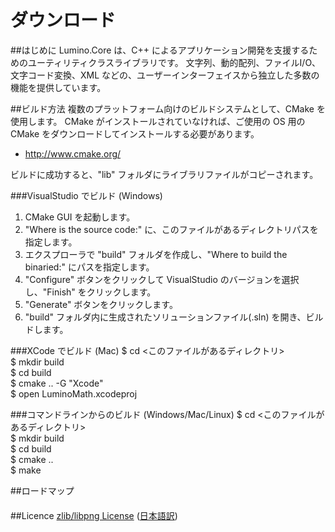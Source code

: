 ﻿ダウンロード
===========

##はじめに
Lumino.Core は、C++ によるアプリケーション開発を支援するためのユーティリティクラスライブラリです。
文字列、動的配列、ファイルI/O、文字コード変換、XML などの、ユーザーインターフェイスから独立した多数の機能を提供しています。


##ビルド方法
複数のプラットフォーム向けのビルドシステムとして、CMake を使用します。
CMake がインストールされていなければ、ご使用の OS 用の CMake をダウンロードしてインストールする必要があります。
- http://www.cmake.org/

ビルドに成功すると、"lib" フォルダにライブラリファイルがコピーされます。

###VisualStudio でビルド (Windows)
1. CMake GUI を起動します。
2. "Where is the source code:" に、このファイルがあるディレクトリパスを指定します。
3. エクスプローラで "build" フォルダを作成し、"Where to build the binaried:" にパスを指定します。
4. "Configure" ボタンをクリックして VisualStudio のバージョンを選択し、"Finish" をクリックします。
5. "Generate" ボタンをクリックします。
6. "build" フォルダ内に生成されたソリューションファイル(.sln) を開き、ビルドします。

###XCode でビルド (Mac)
$ cd <このファイルがあるディレクトリ>  
$ mkdir build  
$ cd build  
$ cmake .. -G "Xcode"  
$ open LuminoMath.xcodeproj  

###コマンドラインからのビルド (Windows/Mac/Linux)
$ cd <このファイルがあるディレクトリ>  
$ mkdir build  
$ cd build  
$ cmake ..  
$ make  


##ロードマップ
####


##Licence
[zlib/libpng License](http://opensource.org/licenses/zlib-license.php)
([日本語訳](http://sourceforge.jp/projects/opensource/wiki/licenses/zlib_libpng_license))
